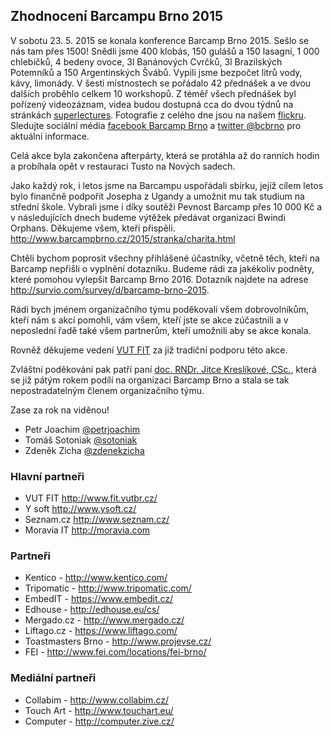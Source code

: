 Zhodnocení Barcampu Brno 2015
-----------------------------

V sobotu 23. 5. 2015 se konala konference Barcamp Brno 2015. Sešlo se nás tam přes 1500! Snědli jsme 
400 klobás, 150 gulášů a 150 lasagní, 1 000 chlebíčků, 4 bedeny ovoce, 3l Banánových Cvrčků, 3l Brazilských Potemníků a 150 Argentinských Švábů. Vypili jsme bezpočet litrů vody, kávy, limonády. V šesti místnostech se pořádalo 42 přednášek a ve dvou dalších proběhlo celkem 10 workshopů. Z téměř všech přednášek byl pořízený videozáznam, videa budou dostupná cca do dvou týdnů na stránkách [superlectures](http://www.superlectures.com/). Fotografie z celého dne jsou na našem [flickru](https://www.flickr.com/photos/97646969@N07/sets/72157653538258062). Sledujte sociální média [facebook Barcamp Brno](https://cs-cz.facebook.com/barcamp.brno) a [twitter @bcbrno](https://twitter.com/bcbrno) pro aktuální informace.

Celá akce byla zakončena afterpárty, která se protáhla až do ranních hodin a probíhala opět v restauraci Tusto na Nových sadech.

Jako každý rok, i letos jsme na Barcampu uspořádali sbírku, jejíž cílem letos bylo finančně podpořit Josepha z Ugandy a umožnit mu tak studium na střední škole. Vybrali jsme i díky soutěži Pevnost Barcamp přes 10 000 Kč a v následujících dnech budeme výtěžek předávat organizaci Bwindi Orphans. Děkujeme všem, kteří přispěli. <http://www.barcampbrno.cz/2015/stranka/charita.html>

Chtěli bychom poprosit všechny přihlášené účastníky, včetně těch, kteří na Barcamp nepřišli o vyplnění dotazníku. Budeme rádi za jakékoliv podněty, které pomohou vylepšit Barcamp Brno 2016. Dotazník najdete na adrese <http://survio.com/survey/d/barcamp-brno-2015>.

Rádi bych jménem organizačního týmu poděkovali všem dobrovolníkům, kteří nám s akcí pomohli, vám všem, kteří jste se akce zúčastnili a v neposlední řadě také všem partnerům, kteří umožnili aby se akce konala.

Rovněž děkujeme vedení [VUT FIT](http://www.fit.vutbr.cz/) za již tradiční podporu této akce. 

Zvláštní poděkování pak patří paní [doc. RNDr. Jitce Kreslíkové, CSc.](http://www.fit.vutbr.cz/~kreslika/), která se již pátým rokem podílí na organizaci Barcamp Brno a stala se tak nepostradatelným členem organizačního týmu.

Zase za rok na viděnou!

 - Petr Joachim [@petrjoachim](https://twitter.com/petrjoachim)
 - Tomáš Sotoniak [@sotoniak](https://twitter.com/sotoniak)
 - Zdeněk Zicha [@zdenekzicha](https://twitter.com/zdenekzicha)

### Hlavní partneři
 
 - VUT FIT <http://www.fit.vutbr.cz/>
 - Y soft <http://www.ysoft.cz/>
 - Seznam.cz <http://www.seznam.cz/>
 - Moravia IT <http://moravia.com>

### Partneři

 - Kentico - <http://www.kentico.com/>
 - Tripomatic - <http://www.tripomatic.com/>
 - EmbedIT - <https://www.embedit.cz/>
 - Edhouse - <http://edhouse.eu/cs/>
 - Mergado.cz - <http://www.mergado.cz/>
 - Liftago.cz - <https://www.liftago.com/>
 - Toastmasters Brno - <http://www.projevse.cz/>
 - FEI - <http://www.fei.com/locations/fei-brno/>

### Mediální partneři

 - Collabim - <http://www.collabim.cz/>
 - Touch Art - <http://www.touchart.eu/>
 - Computer - <http://computer.zive.cz/>
